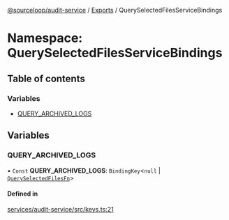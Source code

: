 [@sourceloop/audit-service](../README.md) / [Exports](../modules.md) / QuerySelectedFilesServiceBindings

# Namespace: QuerySelectedFilesServiceBindings

## Table of contents

### Variables

- [QUERY\_ARCHIVED\_LOGS](QuerySelectedFilesServiceBindings.md#query_archived_logs)

## Variables

### QUERY\_ARCHIVED\_LOGS

• `Const` **QUERY\_ARCHIVED\_LOGS**: `BindingKey`<``null`` \| [`QuerySelectedFilesFn`](../modules.md#queryselectedfilesfn)\>

#### Defined in

[services/audit-service/src/keys.ts:21](https://github.com/sourcefuse/loopback4-microservice-catalog/blob/68ec38a2a/services/audit-service/src/keys.ts#L21)

